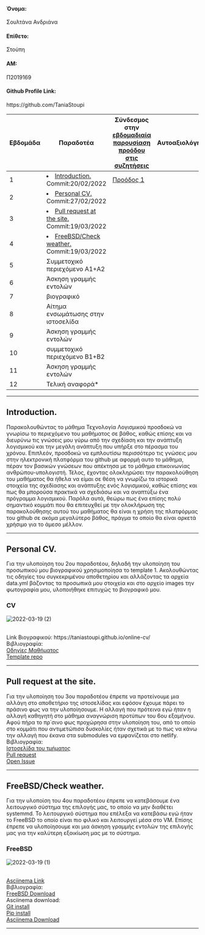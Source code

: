<h4>Όνομα:</h4> Σουλτάνα Ανδριάνα
<h4>Επίθετο:</h4>Στούπη
<h4>ΑΜ:</h4> Π2019169
<h4>Github Profile Link:</h4> https://github.com/TaniaStoupi


| Εβδομάδα | Παραδοτέα | Σύνδεσμος στην [εβδομαδιαία παρουσίαση προόδου στις συζητήσεις](https://github.com/courses-ionio/help/discussions/categories/show-and-tell) | Αυτοαξιολόγηση|
| --- | --- | --- | --- |
| 1 | <li><a href="#Introduction."><span class="toctext">Introduction.</span></a> Commit:20/02/2022 |<a href="https://github.com/courses-ionio/help/discussions/122">Προόδος 1</a>| |
| 2 | <li><a href="#Personal CV."><span class="toctext">Personal CV.</span></a> Commit:27/02/2022 | | | 
| 3 | <li><a href="#Pull request at the site."><span class="toctext">Pull request at the site.</span></a> Commit:19/03/2022| | |
| 4 | <li><a href="#FreeBSD/Check weather."><span class="toctext">FreeBSD/Check weather.</span></a> Commit:19/03/2022 | | |
| 5 | Συμμετοχικό περιεχόμενο A1+A2 | | |
| 6 | Άσκηση γραμμής εντολών | | |
| 7 | βιογραφικό | | |
| 8 | Αίτημα ενσωμάτωσης στην ιστοσελίδα | | |
| 9 | Άσκηση γραμμής εντολών | | |
| 10 | συμμετοχικό περιεχόμενο B1+B2 | | |
| 11 | Άσκηση γραμμής εντολών | | |
| 12 | Τελική αναφορά* | | |


  
 <hr></hr>
 <h2><span id="Introduction.">Introduction.</span></h2> 
 Παρακολουθώντας το μάθημα Τεχνολογία Λογισμικού προσδοκώ να γνωρίσω το περιεχόμενο του μαθήματος σε βάθος, καθώς επίσης και να διευρύνω τις γνώσεις μου γύρω από την σχεδίαση και την ανάπτυξη λογισμικού και την μεγάλη ανάπτυξη που υπήρξε στο πέρασμα του χρόνου. Επιπλεόν, προσδοκώ να εμπλουτίσω περισσότερο τις γνώσεις μου στην ηλεκτρονική πλατφόρμα του github με αφορμή αυτο το μάθημα, πέραν τον βασικών γνώσεων που απέκτησα με το μάθημα επικοινωνίας ανθρώπου-υπολογιστή. Τέλος, έχοντας ολοκληρώσει την παρακολούθηση του μαθήματος θα ήθελα να είμαι σε θέση να γνωρίζω τα ιστορικά στοιχεία της σχεδίασης και ανάπτυξης ενός λογισμικού, καθώς επίσης και πως θα μπορούσα πρακτικά να σχεδιάσω και να αναπτύξω ένα πρόγραμμα λογισμικού. Παρόλα αυτά, θεώρω πως ένα επίσης πολύ σημαντικό κομμάτι που θα επιτευχθεί με την ολοκλήρωση της παρακολούθησης αυτού του μαθήματος θα είναι η χρήση της πλατφόρμας του github σε ακόμα μεγαλύτερο βάθος, πράγμα το οποίο θα είναι αρκετά χρήσιμο για το άμεσο μέλλον.
 <hr></hr>

<h2><span id="Personal CV.">Personal CV.</span></h2> 
Για την υλοποίηση του 2ου παραδοτέου, δηλαδή την υλοποίηση του προσωπικού μου βιογραφικού χρησιμοποίησα το template 1. Ακολουθώντας τις οδηγίες του συγκεκριμένου αποθετηρίου και αλλάζοντας τα αρχεία data.yml βάζοντας τα προσωπικά μου στοιχεία και στο αρχείο images την φωτογραφία μου, υλοποιήθηκε επιτυχώς το βιογραφικό μου. <br>
<h3>CV</h3>

![2022-03-19 (2)](https://user-images.githubusercontent.com/72350589/159134702-3c96aeef-6605-4037-abba-ee8310c3534b.png)

<br>
Link Βιογραφικού: https://taniastoupi.github.io/online-cv/ <br>
Βιβλιογραφία: <br>
<a href="https://courses-ionio.github.io/help/cv/">Οδηγίες Μαθήματος</a><br>
<a href="https://github.com/sharu725/online-cv">Template repo</a><br>
<hr></hr>

<h2><span id="Pull request at the site.">Pull request at the site.</span></h2>
Για την υλοποίηση του 3ου παραδοτέου έπρεπε να προτείνουμε μια αλλάγη στο αποθετήριο της ιστοσελίδας και εφόσον έχουμε πάρει το πράσινο φως να την υλοποίησουμε. Η αλλαγή που πρότεινα εγώ ήταν η αλλαγή καθηγητή στο μάθημα αναγνώριση προτύπων του 6ου εξαμήνου. Αφού πήρα το πρ΄σινο φως προχώρησα στην υλοποίηση του, από το οποίο στο κομμάτι που αντιμετώπισα δυσκολίες ήταν σχετικά με το πως να κάνω την αλλαγή που έκανα στα submodules να εμφανίζεται στο netlify. 
<br>
Βιβλιογραφία:  <br>
<a href="https://github.com/ioniodi/sitegr/">Ιστοσελίδα του τμήματος</a> <br>
<a href="https://github.com/ioniodi/sitegr/pull/354">Pull request</a> <br>
<a href="https://github.com/ioniodi/sitegr/issues/307">Open Issue</a>
<hr></hr>

<h2><span id="FreeBSD/Check weather.">FreeBSD/Check weather.</span></h2>
Για την υλοποίση του 4ου παραδοτέου έπρεπε να κατεβάσουμε ένα λειτουργικό σύστημα της επιλογής μας, το οποίο να μην διαθέτει systemmd. Το λειτουργικό σύστημα που επέλεξα να κατεβάσω εγώ ήταν το FreeBSD το οποίο είναι πιο φιλικό και λειτουργεί μέσα στο VM. Επίσης έπρεπε να υλοποίησουμε και μια άσκηση γραμμής εντολών της επιλογής μας για την καλύτερη εξοικίωση μας με το σύστημα.<br>
<h3>FreeBSD</h3>

![2022-03-19 (1)](https://user-images.githubusercontent.com/72350589/159134639-b460ff86-4d64-4252-af5d-a54a0b5776fb.png)

<br> <a href="https://asciinema.org/a/478478">Asciinema Link</a><br>
Βιβλιογραφία: <br>
<a href="https://www.freebsd.org/where/">FreeBSD Download</a><br>
  Asciinema download:<br>
  <a href="https://www.digitalocean.com/community/tutorials/how-to-install-git-on-freebsd-11-0">Git install</a><br>
  <a href="https://computingforgeeks.com/how-to-install-pip-python-package-manager-on-freebsd-12/"> Pip install</a><br>
  <a href="https://github.com/asciinema/asciinema">Asciinema Download</a><br>
  <hr></hr>
